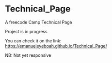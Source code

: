 # Technical_Page
A freecode Camp Technical Page

Project is in progress

You can check it on the link:
https://emanueleyeboah.github.io/Technical_Page/

NB: Not yet responsive
